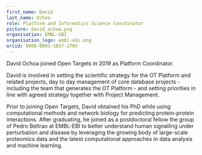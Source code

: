 ```yaml
---
first_name: David
last_name: Ochoa
role: Platform and Informatics Science Coordinator
picture: david_ochoa.png
organisation: EMBL-EBI
organisation_logo: embl-ebi.png
orcid: 0000-0003-1857-278X
---
```


David Ochoa joined Open Targets in 2019 as Platform Coordinator. 

David is involved in setting the scientific strategy for the OT Platform and related projects, day to day management of core database projects - including the team that generates the OT Platform - and setting priorities in line with agreed strategy together with Project Management. 

Prior to joining Open Targets, David obtained his PhD while using computational methods and network biology for predicting protein-protein interactions. After graduating, he joined as a postdoctoral fellow the group of Pedro Beltrao at EMBL-EBI to better understand human signalling under perturbation and disease by leveraging the growing body of large-scale proteomics data and the latest computational approaches in data analysis and machine learning.
